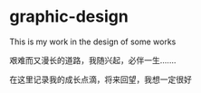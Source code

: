# graphic-design
This is my work in the design of some works


艰难而又漫长的道路，我随兴起，必伴一生.......

在这里记录我的成长点滴，将来回望，我想一定很好
